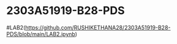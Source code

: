 # 2303A51919-B28-PDS
#LAB2(https://github.com/RUSHIKETHANA28/2303A51919-B28-PDS/blob/main/LAB2.ipynb)
